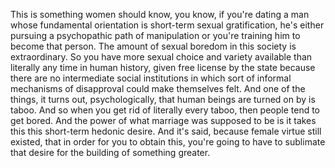  This is something women should know, you know, if you're dating a man whose fundamental orientation is short-term sexual gratification, he's either pursuing a psychopathic path of manipulation or you're training him to become that person. The amount of sexual boredom in this society is extraordinary. So you have more sexual choice and variety available than literally any time in human history, given free license by the state because there are no intermediate social institutions in which sort of informal mechanisms of disapproval could make themselves felt. And one of the things, it turns out, psychologically, that human beings are turned on by is taboo. And so when you get rid of literally every taboo, then people tend to get bored. And the power of what marriage was supposed to be is it takes this this short-term hedonic desire. And it's said, because female virtue still existed, that in order for you to obtain this, you're going to have to sublimate that desire for the building of something greater.